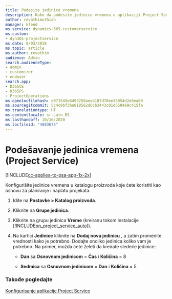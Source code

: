 ```yaml
---
title: Podesite jedinice vremena
description: Kako da podesite jedinice vremena u aplikaciji Project Service
author: revathimuthiah
manager: kfend
ms.service: dynamics-365-customerservice
ms.custom:
- dyn365-projectservice
ms.date: 8/03/2018
ms.topic: article
ms.author: revathim
audience: Admin
search.audienceType:
- admin
- customizer
- enduser
search.app:
- D365CE
- D365PS
- ProjectOperations
ms.openlocfilehash: d071549e6493258aeea187d70ee35054d2e8ea60
ms.sourcegitcommit: 5c4c9bf3ba018562d6cb3443c01d550489c415fa
ms.translationtype: HT
ms.contentlocale: sr-Latn-RS
ms.lasthandoff: 10/16/2020
ms.locfileid: "4083675"
---
```

# <a name="set-up-time-units-project-service"></a>Podešavanje jedinica vremena (Project Service)

[!INCLUDE[cc-applies-to-psa-app-1x-2x](../includes/cc-applies-to-psa-app-1x-2x.md)]

Konfigurišite jedinice vremena u katalogu proizvoda koje ćete koristiti kao osnovu za planiranje i naplatu projekata.  
  
1. Idite na **Postavke > Katalog proizvoda**.  
  
2. Kliknite na **Grupe jedinica**.  
  
3. Kliknite na grupu jedinica **Vreme** (kreiranu tokom instalacije [!INCLUDE[pn_project_service_auto](../includes/pn-project-service-auto.md)]).  
  
4. Na kartici **Jedinice** kliknite na **Dodaj novu jedinicu** , a zatim promenite vrednosti kako je potrebno. Dodajte onoliko jedinica koliko vam je potrebno. Na primer, možda ćete želeti da kreirate sledeće jedinice:  
  
   - **Dan** sa **Osnovnom jedinicom** = **Čas** i **Količina** = 8  
  
   - **Sedmica** sa **Osnovnom jedinicom** = **Dan** i **Količina** = 5  
  
### <a name="see-also"></a>Takođe pogledajte  
 [Konfigurisanje aplikacije Project Service](../psa/configure.md)
